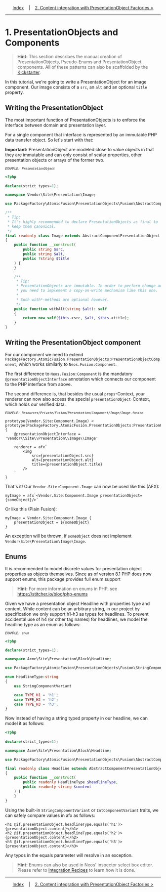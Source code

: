 <div align="center">
    <a href="./00_Index.md">Index</a>
    &nbsp;&nbsp;&nbsp;|&nbsp;&nbsp;&nbsp;
    <a href="./02_PresentationObjectFactories.md">2. Content integration with PresentationObject Factories &gt;</a>
</div>

---

# 1. PresentationObjects and Components

> **Hint:** This section describes the manual creation of PresentationObjects, Pseudo-Enums and PresentationObject components. All of these patterns can also be scaffolded by the [Kickstarter](./05_Kickstarter.md).

In this tutorial, we're going to write a PresentationObject for an image component. Our image consists of a `src`, an `alt` and an optional `title` property.

## Writing the PresentationObject

The most important function of PresentationObjects is to enforce the interface between domain and presentation layer.

For a single component that interface is represented by an immutable PHP data transfer object. So let's start with that:

**Important:** PresentationObject are modeled close to value objects in that they are immutable and can only consist of scalar properties, other presentation objects or arrays of the former two.

<small>*`EXAMPLE: PresentationObject`*</small>

```php
<?php
 
declare(strict_types=1);

namespace Vendor\Site\Presentation\Image;

use PackageFactory\AtomicFusion\PresentationObjects\Fusion\AbstractComponentPresentationObject;

/**
 * Tip:
 * It's highly recommended to declare PresentationObjects as final to
 * keep them canonical.
 */
final readonly class Image extends AbstractComponentPresentationObject
{
    public function __construct(
        public string $src,
        public string $alt,
        public ?string $title
    ) {
    }

    /**
     * Tip:
     * PresentationObjects are immutable. In order to perform change actions
     * you need to implement a copy-on-write mechanism like this one.
     *
     * Such with*-methods are optional however.
     */
    public function withAlt(string $alt): self
    {
        return new self($this->src, $alt, $this->title);
    }
}
```

## Writing the PresentationObject component

For our component we need to extend `PackageFactory.AtomicFusion.PresentationObjects:PresentationObjectComponent`, which works similarly to `Neos.Fusion:Component`.

The first difference to `Neos.Fusion:Component` is the mandatory `@presentationObjectInterface` annotation which connects our component to the PHP interface from above.

The second difference is, that besides the usual `props`-Context, your renderer can now also access the special `presentationObject`-Context, which holds our verified data.

<small>*`EXAMPLE: Resources/Private/Fusion/Presentation/Component/Image/Image.fusion`*</small>

```fusion
prototype(Vendor.Site:Component.Image) < prototype(PackageFactory.AtomicFusion.PresentationObjects:PresentationObjectComponent) {
    @presentationObjectInterface = 'Vendor\\Site\\Presentation\\Image\\Image'

    renderer = afx`
        <img
            src={presentationObject.src}
            alt={presentationObject.alt}
            title={presentationObject.title}
        />
    `
}
```

That's it! Our `Vendor.Site:Component.Image` can now be used like this (AFX):

```afx
myImage = afx`<Vendor.Site:Component.Image presentationObject={someObject}/>`
```

Or like this (Plain Fusion):

```fusion
myImage = Vendor.Site:Component.Image {
    presentationObject = ${someObject}
}
```

An exception will be thrown, if `someObject` does not implement `Vendor\Site\Presentation\Image\Image`.

## Enums

It is recommended to model discrete values for presentation object properties as objects themselves.
Since as of version 8.1 PHP does now support enums, this package provides full enum support
> **Hint:** For more information on enums in PHP, see https://stitcher.io/blog/php-enums

Given we have a presentation object Headline with properties type and content.
While content can be an arbitrary string, in our project by specification we only support h1-h3 as types for headlines.
To prevent accidental use of h4 (or other tag names) for headlines, we model the headline type as an enum as follows:

<small>*`EXAMPLE: enum`*</small>

```php
<?php

declare(strict_types=1);

namespace Acme\Site\Presentation\Block\Headline;

use PackageFactory\AtomicFusion\PresentationObjects\Fusion\StringComponentVariant;

enum HeadlineType:string
{
    use StringComponentVariant

    case TYPE_H1 = 'h1';
    case TYPE_H2 = 'h2';
    case TYPE_H3 = 'h3';
}
```

Now instead of having a string typed property in our headline, we can model it as follows:

```php
<?php
 
declare(strict_types=1);

namespace Acme\Site\Presentation\Block\Headline;

use PackageFactory\AtomicFusion\PresentationObjects\Fusion\AbstractComponentPresentationObject;

final readonly class Headline extends AbstractComponentPresentationObject
{
    public function __construct(
        public readonly HeadlineType $headlineType,
        public readonly string $content
    ) {
    }
}
```

Using the built-in `StringComponentVariant` or `IntComponentVariant` traits, we can safely compare values in afx as follows:
```
<h1 @if.presentationObject.headlineType.equals('h1')>{presentationObject.content}</h1>
<h2 @if.presentationObject.headlineType.equals('h2')>{presentationObject.content}</h2>
<h3 @if.presentationObject.headlineType.equals('h3')>{presentationObject.content}</h3>
```
Any typos in the equals parameter will resolve in an exception.

> **Hint:** Enums can also be used in Neos' inspector select box editor. Please refer to [Integration Recipes](./04_IntegrationRecipes.md) to learn how it is done.


---

<div align="center">
    <a href="./00_Index.md">Index</a>
    &nbsp;&nbsp;&nbsp;|&nbsp;&nbsp;&nbsp;
    <a href="./02_PresentationObjectFactories.md">2. Content integration with PresentationObject Factories &gt;</a>
</div>
